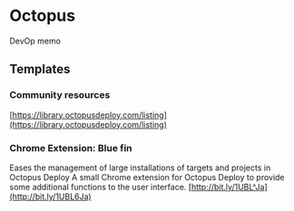 # Octopus
DevOp memo

## Templates

### Community resources

[https://library.octopusdeploy.com/listing](https://library.octopusdeploy.com/listing)

### Chrome Extension: Blue fin

Eases the management of large installations of targets and projects in Octopus Deploy
A small Chrome extension for Octopus Deploy to provide some additional functions to the user interface.
[http://bit.ly/1UBL^Ja](http://bit.ly/1UBL6Ja)
